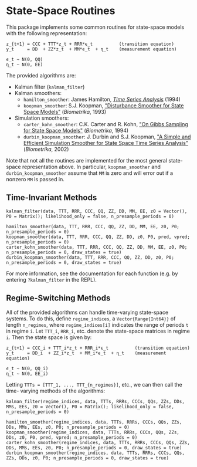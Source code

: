 # State-Space Routines

This package implements some common routines for state-space models with the
following representation:

```
z_{t+1} = CCC + TTT*z_t + RRR*ϵ_t          (transition equation)
y_t     = DD  + ZZ*z_t  + MM*ϵ_t  + η_t    (measurement equation)

ϵ_t ∼ N(0, QQ)
η_t ∼ N(0, EE)
```

The provided algorithms are:

- Kalman filter (`kalman_filter`)
- Kalman smoothers:
  + `hamilton_smoother`: James Hamilton, [_Time Series Analysis_](https://www.amazon.com/Time-Analysis-James-Douglas-Hamilton/dp/0691042896) (1994)
  + `koopman_smoother`: S.J. Koopman, ["Disturbance Smoother for State Space Models"](https://www.jstor.org/stable/2336762) (_Biometrika_, 1993)
- Simulation smoothers:
  + `carter_kohn_smoother`: C.K. Carter and R. Kohn, ["On Gibbs Sampling for State Space Models"](https://www.jstor.org/stable/2337125) (_Biometrika_, 1994)
  + `durbin_koopman_smoother`: J. Durbin and S.J. Koopman, ["A Simple and Efficient Simulation Smoother for State Space Time Series Analysis"](https://www.jstor.org/stable/4140605) (_Biometrika_, 2002)

Note that not all the routines are implemented for the most general state-space
representation above. In particular, `koopman_smoother` and
`durbin_koopman_smoother` assume that `MM` is zero and will error out if a
nonzero `MM` is passed in.


## Time-Invariant Methods

```
kalman_filter(data, TTT, RRR, CCC, QQ, ZZ, DD, MM, EE, z0 = Vector(), P0 = Matrix(); likelihood_only = false, n_presample_periods = 0)

hamilton_smoother(data, TTT, RRR, CCC, QQ, ZZ, DD, MM, EE, z0, P0; n_presample_periods = 0)
koopman_smoother(data, TTT, RRR, CCC, QQ, ZZ, DD, z0, P0, pred, vpred; n_presample_periods = 0)
carter_kohn_smoother(data, TTT, RRR, CCC, QQ, ZZ, DD, MM, EE, z0, P0; n_presample_periods = 0, draw_states = true)
durbin_koopman_smoother(data, TTT, RRR, CCC, QQ, ZZ, DD, z0, P0; n_presample_periods = 0, draw_states = true)
```

For more information, see the documentation for each function (e.g. by entering
`?kalman_filter` in the REPL).


## Regime-Switching Methods

All of the provided algorithms can handle time-varying state-space systems. To
do this, define `regime_indices`, a `Vector{Range{Int64}}` of length
`n_regimes`, where `regime_indices[i]` indicates the range of periods `t` in
regime `i`. Let `TTT_i`, `RRR_i`, etc. denote the state-space matrices in regime
`i`. Then the state space is given by:

```
z_{t+1} = CCC_i + TTT_i*z_t + RRR_i*ϵ_t          (transition equation)
y_t     = DD_i  + ZZ_i*z_t  + MM_i*ϵ_t  + η_t    (measurement equation)

ϵ_t ∼ N(0, QQ_i)
η_t ∼ N(0, EE_i)
```

Letting `TTTs = [TTT_1, ..., TTT_{n_regimes}]`, etc., we can then call the time-
varying methods of the algorithms:

```
kalman_filter(regime_indices, data, TTTs, RRRs, CCCs, QQs, ZZs, DDs, MMs, EEs, z0 = Vector(), P0 = Matrix(); likelihood_only = false, n_presample_periods = 0)

hamilton_smoother(regime_indices, data, TTTs, RRRs, CCCs, QQs, ZZs, DDs, MMs, EEs, z0, P0; n_presample_periods = 0)
koopman_smoother(regime_indices, data, TTTs, RRRs, CCCs, QQs, ZZs, DDs, z0, P0, pred, vpred; n_presample_periods = 0)
carter_kohn_smoother(regime_indices, data, TTTs, RRRs, CCCs, QQs, ZZs, DDs, MMs, EEs, z0, P0; n_presample_periods = 0, draw_states = true)
durbin_koopman_smoother(regime_indices, data, TTTs, RRRs, CCCs, QQs, ZZs, DDs, z0, P0; n_presample_periods = 0, draw_states = true)
```
